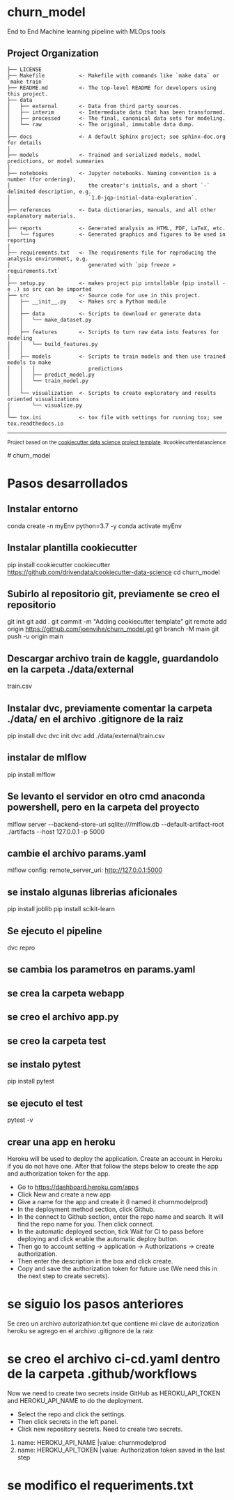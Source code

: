 churn_model
==============================

End to End Machine learning pipeline with MLOps tools

Project Organization
------------

    ├── LICENSE
    ├── Makefile           <- Makefile with commands like `make data` or `make train`
    ├── README.md          <- The top-level README for developers using this project.
    ├── data
    │   ├── external       <- Data from third party sources.
    │   ├── interim        <- Intermediate data that has been transformed.
    │   ├── processed      <- The final, canonical data sets for modeling.
    │   └── raw            <- The original, immutable data dump.
    │
    ├── docs               <- A default Sphinx project; see sphinx-doc.org for details
    │
    ├── models             <- Trained and serialized models, model predictions, or model summaries
    │
    ├── notebooks          <- Jupyter notebooks. Naming convention is a number (for ordering),
    │                         the creator's initials, and a short `-` delimited description, e.g.
    │                         `1.0-jqp-initial-data-exploration`.
    │
    ├── references         <- Data dictionaries, manuals, and all other explanatory materials.
    │
    ├── reports            <- Generated analysis as HTML, PDF, LaTeX, etc.
    │   └── figures        <- Generated graphics and figures to be used in reporting
    │
    ├── requirements.txt   <- The requirements file for reproducing the analysis environment, e.g.
    │                         generated with `pip freeze > requirements.txt`
    │
    ├── setup.py           <- makes project pip installable (pip install -e .) so src can be imported
    ├── src                <- Source code for use in this project.
    │   ├── __init__.py    <- Makes src a Python module
    │   │
    │   ├── data           <- Scripts to download or generate data
    │   │   └── make_dataset.py
    │   │
    │   ├── features       <- Scripts to turn raw data into features for modeling
    │   │   └── build_features.py
    │   │
    │   ├── models         <- Scripts to train models and then use trained models to make
    │   │   │                 predictions
    │   │   ├── predict_model.py
    │   │   └── train_model.py
    │   │
    │   └── visualization  <- Scripts to create exploratory and results oriented visualizations
    │       └── visualize.py
    │
    └── tox.ini            <- tox file with settings for running tox; see tox.readthedocs.io


--------

<p><small>Project based on the <a target="_blank" href="https://drivendata.github.io/cookiecutter-data-science/">cookiecutter data science project template</a>. #cookiecutterdatascience</small></p>
#   c h u r n _ m o d e l 
 
 

# Pasos desarrollados
## Instalar entorno
conda create -n myEnv python=3.7 -y 
conda activate myEnv

## Instalar plantilla cookiecutter
pip install cookiecutter
cookiecutter https://github.com/drivendata/cookiecutter-data-science
cd churn_model

## Subirlo al repositorio git, previamente se creo el repositorio
git init 
git add . 
git commit -m "Adding cookiecutter template"
git remote add origin https://github.com/joenvihe/churn_model.git
git branch -M main
git push -u origin main

## Descargar archivo train de kaggle, guardandolo en la carpeta ./data/external
train.csv

## Instalar dvc, previamente comentar la carpeta ./data/ en el archivo .gitignore de la raiz
pip install dvc 
dvc init 
dvc add ./data/external/train.csv

## instalar de mlflow
pip install mlflow

## Se levanto el servidor en  otro cmd anaconda powershell, pero en la carpeta del proyecto
mlflow server --backend-store-uri sqlite:///mlflow.db --default-artifact-root ./artifacts --host 127.0.0.1 -p 5000

## cambie el archivo params.yaml
mlflow config:
  remote_server_uri: http://127.0.0.1:5000

## se instalo algunas librerias aficionales
pip install joblib
pip install scikit-learn

## Se ejecuto el pipeline
dvc repro

## se cambia los parametros en params.yaml

## se crea la carpeta webapp

## se creo el archivo app.py

## se creo la carpeta test

## se instalo pytest
pip install pytest

## se ejecuto el test
pytest -v

## crear una app en heroku
Heroku will be used to deploy the application. Create an account in Heroku if you do not have one. After that follow the steps below to create the app and authorization token for the app.

* Go to https://dashboard.heroku.com/apps
* Click New and create a new app
* Give a name for the app and create it (I named it churnmodelprod)
* In the deployment method section, click Github.
* In the connect to Github section, enter the repo name and search. It will find the repo name for you. Then click connect.
* In the automatic deployed section, tick Wait for CI to pass before deploying and click enable the automatic deploy button.
* Then go to account setting → application → Authorizations → create authorization.
* Then enter the description in the box and click create.
* Copy and save the authorization token for future use (We need this in the next step to create secrets).

# se siguio los pasos anteriores
Se creo un archivo autorizathion.txt que contiene mi clave de autorization heroku
se agrego en el archivo .gitignore de la raiz

# se creo el archivo ci-cd.yaml dentro de la carpeta .github/workflows
Now we need to create two secrets inside GitHub as HEROKU_API_TOKEN and HEROKU_API_NAME to do the deployment.
* Select the repo and click the settings.
* Then click secrets in the left panel.
* Click new repository secrets. Need to create two secrets.
1. name: HEROKU_API_NAME |value: churnmodelprod
2. name: HEROKU_API_TOKEN |value: Authorization token saved in the last step

# se modifico el requeriments.txt

# 